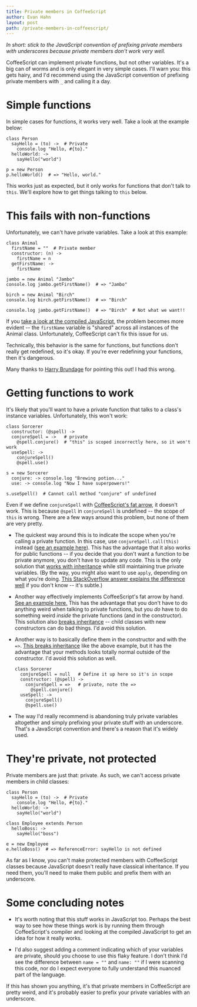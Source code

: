 ```yaml
---
title: Private members in CoffeeScript
author: Evan Hahn
layout: post
path: /private-members-in-coffeescript/
---
```


_In short: stick to the JavaScript convention of prefixing private members with underscores because private members don't work very well._

CoffeeScript can implement private functions, but not other variables. It's a big can of worms and is only elegant in very simple cases. I'll warn you: this gets hairy, and I'd recommend using the JavaScript convention of prefixing private members with `_` and calling it a day.

# Simple functions

In simple cases for functions, it works very well. Take a look at the example below:

    class Person
      sayHello = (to) ->  # Private
        console.log "Hello, #{to}."
      helloWorld: ->
        sayHello("world")

    p = new Person
    p.helloWorld()  # => "Hello, world."

This works just as expected, but it only works for functions that don't talk to `this`. We'll explore how to get things talking to `this` below.

# This fails with non-functions

Unfortunately, we can't have private variables. Take a look at this example:

    class Animal
      firstName = ""  # Private member
      constructor: (n) ->
        firstName = n
      getFirstName: ->
        firstName

    jambo = new Animal "Jambo"
    console.log jambo.getFirstName()  # => "Jambo"

    birch = new Animal "Birch"
    console.log birch.getFirstName()  # => "Birch"

    console.log jambo.getFirstName()  # => "Birch"  # Not what we want!!

If you [take a look at the compiled JavaScript][1], the problem becomes more evident -- the `firstName` variable is "shared" across all instances of the Animal class. Unfortunately, CoffeeScript can't fix this issue for us.

Technically, this behavior is the same for functions, but functions don't really get redefined, so it's okay. If you're ever redefining your functions, then it's dangerous.

Many thanks to [Harry Brundage][2] for pointing this out! I had this wrong.

# Getting functions to work

It's likely that you'll want to have a private function that talks to a class's instance variables. Unfortunately, this won't work:

    class Sorcerer
      constructor: (@spell) ->
      conjureSpell = ->   # private
        @spell.conjure()  # "this" is scoped incorrectly here, so it won't work
      useSpell: ->
        conjureSpell()
        @spell.use()

    s = new Sorcerer
      conjure: -> console.log "Brewing potion..."
      use: -> console.log "Now I have superpowers!"

    s.useSpell()  # Cannot call method "conjure" of undefined

Even if we define `conjureSpell` with [CoffeeScript's fat arrow][3], it doesn't work. This is because `@spell` in `conjureSpell` is undefined -- the scope of `this` is wrong. There are a few ways around this problem, but none of them are very pretty.

- The quickest way around this is to indicate the scope when you're calling a private function. In this case, use `conjureSpell.call(this)` instead ([see an example here][4]). This has the advantage that it also works for public functions -- if you decide that you don't want a function to be private anymore, you don't have to update any code. This is the only solution that [works with inheritance][5] while still maintaining true private variables. (By the way, you might also want to use `apply`, depending on what you're doing. [This StackOverflow answer explains the difference well][6] if you don't know -- it's subtle.)

- Another way effectively implements CoffeeScript's fat arrow by hand. [See an example here.][7] This has the advantage that you don't have to do anything weird when talking to private functions, but you _do_ have to do something weird _inside_ the private functions (and in the constructor). This solution also [breaks inheritance][8] -- child classes with new constructors can do bad things. I'd avoid this solution.

- Another way is to basically define them in the constructor and with the `=>`. [This breaks inheritance][9] like the above example, but it has the advantage that your methods looks totally normal outside of the constructor. I'd avoid this solution as well.

      class Sorcerer
        conjureSpell = null   # Define it up here so it's in scope
        constructor: (@spell) ->
          conjureSpell = =>   # private, note the =>
            @spell.conjure()
        useSpell: ->
          conjureSpell()
          @spell.use()

* The way I'd really recommend is abandoning truly private variables altogether and simply prefixing your private stuff with an underscore. That's a JavaScript convention and there's a reason that it's widely used.

# They're private, not protected

Private members are just that: private. As such, we can't access private members in child classes:

    class Person
      sayHello = (to) ->  # Private
        console.log "Hello, #{to}."
      helloWorld: ->
        sayHello("world")

    class Employee extends Person
      helloBoss: ->
        sayHello("boss")

    e = new Employee
    e.helloBoss()  # => ReferenceError: sayHello is not defined

As far as I know, you can't make protected members with CoffeeScript classes because JavaScript doesn't really have classical inheritance. If you need them, you'll need to make them public and prefix them with an underscore.

# Some concluding notes

- It's worth noting that this stuff works in JavaScript too. Perhaps the best way to see how these things work is by running them through CoffeeScript's compiler and looking at the compiled JavaScript to get an idea for how it really works.

- I'd also suggest adding a comment indicating which of your variables are private, should you choose to use this flaky feature. I don't think I'd see the difference between `name = ""` and `name: ""` if I were scanning this code, nor do I expect everyone to fully understand this nuanced part of the language.

If this has shown you anything, it's that private members in CoffeeScript are pretty weird, and it's probably easier to prefix your private variables with an underscore.

[1]: https://gist.github.com/3374882
[2]: http://harry.me/
[3]: http://coffeescript.org/#fat_arrow
[4]: https://gist.github.com/3364133
[5]: https://gist.github.com/3364322
[6]: http://stackoverflow.com/a/1986909
[7]: https://gist.github.com/3364153
[8]: https://gist.github.com/3364224
[9]: https://gist.github.com/3364303

